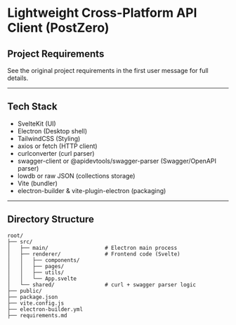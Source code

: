 # Lightweight Cross-Platform API Client (PostZero)

## Project Requirements

See the original project requirements in the first user message for full details.

---

## Tech Stack
- SvelteKit (UI)
- Electron (Desktop shell)
- TailwindCSS (Styling)
- axios or fetch (HTTP client)
- curlconverter (curl parser)
- swagger-client or @apidevtools/swagger-parser (Swagger/OpenAPI parser)
- lowdb or raw JSON (collections storage)
- Vite (bundler)
- electron-builder & vite-plugin-electron (packaging)

---

## Directory Structure

```
root/
├── src/
│   ├── main/                  # Electron main process
│   ├── renderer/              # Frontend code (Svelte)
│   │   ├── components/
│   │   ├── pages/
│   │   ├── utils/
│   │   └── App.svelte
│   └── shared/                # curl + swagger parser logic
├── public/
├── package.json
├── vite.config.js
├── electron-builder.yml
├── requirements.md
```
